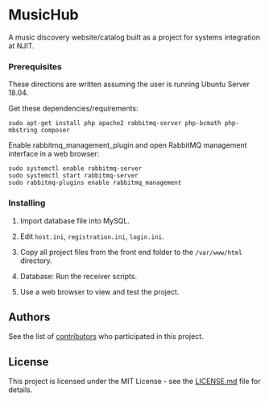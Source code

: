 # MusicHub

A music discovery website/catalog built as a project for systems integration at NJIT.

### Prerequisites

These directions are written assuming the user is running Ubuntu Server 18.04.

Get these dependencies/requirements:
```
sudo apt-get install php apache2 rabbitmq-server php-bcmath php-mbstring composer
```

Enable rabbitmq_management_plugin and open RabbitMQ management interface in a web browser:
```
sudo systemctl enable rabbitmq-server
sudo systemctl start rabbitmq-server
sudo rabbitmq-plugins enable rabbitmq_management
```

### Installing

1. Import database file into MySQL.

2. Edit `host.ini`, `registration.ini`,  `login.ini`.

3. Copy all project files from the front end folder to the `/var/www/html` directory.

4. Database: Run the receiver scripts.

5. Use a web browser to view and test the project.

## Authors

See the list of [contributors](https://github.com/adr50/SimpleMQ/contributors) who participated in this project.

## License

This project is licensed under the MIT License - see the [LICENSE.md](LICENSE.md) file for details.
